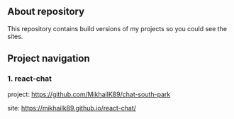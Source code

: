 ## About repository

This repository contains build versions of my projects so you could see the sites.

## Project navigation

### 1. react-chat

project: https://github.com/MikhailK89/chat-south-park

site: https://mikhailk89.github.io/react-chat/
